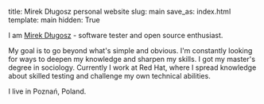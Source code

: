 title: Mirek Długosz personal website
slug: main
save_as: index.html
template: main
hidden: True

I am [Mirek Długosz]({filename}/pages/whats-in-a-name.md) - software tester and open source enthusiast.

My goal is to go beyond what's simple and obvious. I'm constantly looking for ways to deepen my knowledge and sharpen my skills. I got my master's degree in sociology. Currently I work at Red Hat, where I spread knowledge about skilled testing and challenge my own technical abilities.

I live in Poznań, Poland.
